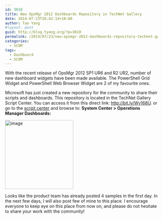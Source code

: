 ```yaml
---
id: 3010
title: New OpsMgr 2012 Dashboards Repository in TechNet Gallery
date: 2014-07-23T16:42:14+10:00
author: Tao Yang
#layout: post
guid: http://blog.tyang.org/?p=3010
permalink: /2014/07/23/new-opsmgr-2012-dashboards-repository-technet-gallery/
categories:
  - SCOM
tags:
  - Dashboard
  - SCOM
---
```

With the recent release of OpsMgr 2012 SP1 UR6 and R2 UR2, number of new dashboard widgets have been made available. The PowerShell Grid Widget and PowerShell Web Browser Widget are 2 of my favourite ones.

Microsoft has just created a new repository for the community to share their scripts and dashboards. This repository is located in the TechNet Gallery Script Center. You can access it from this direct link: <a href="http://bit.ly/Wy168U">http://bit.ly/Wy168U</a>. or go to the <a href="http://gallery.technet.microsoft.com/scriptcenter">script center</a> and browse to: <b>System Center &gt; Operations Manager Dashboards:</b>

<a href="http://blog.tyang.org/wp-content/uploads/2014/07/image19.png"><img style="background-image: none; padding-top: 0px; padding-left: 0px; margin: 0px; display: inline; padding-right: 0px; border: 0px;" title="image" src="http://blog.tyang.org/wp-content/uploads/2014/07/image_thumb19.png" alt="image" width="225" height="227" border="0" /></a>

Looks like the product team has already posted 4 samples in the first day. In the next few days, I will also post few of mine to this place. I encourage everyone to keep eye on this place from now on, and please do not hesitate to share your work with the community!